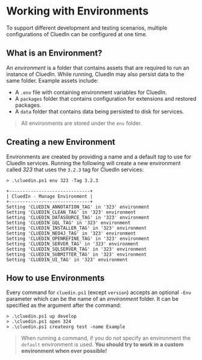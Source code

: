 # Working with Environments

To support different development and testing scenarios, multiple configurations of CluedIn can be configured at one time.

## What is an Environment?

An _environment_ is a folder that contains assets that are required to run an instance of CluedIn.  While running, CluedIn may also persist data to the same folder.  Example assets include:
+ A `.env` file with containing environment variables for CluedIn.
+ A `packages` folder that contains configuration for extensions and restored packages.
+ A `data` folder that contains data being persisted to disk for services.

> All environments are stored under the `env` folder.

## Creating a new Environment
Environments are created by providing a name and a default _tag_ to use for CluedIn services. Running the following will create a new environment called _323_ that uses the `3.2.3` tag for CluedIn services:
```
> .\cluedin.ps1 env 323 -Tag 3.2.3

+------------------------------+
| CluedIn - Manage Environment |
+------------------------------+
Setting 'CLUEDIN_ANNOTATION_TAG' in '323' environment
Setting 'CLUEDIN_CLEAN_TAG' in '323' environment
Setting 'CLUEDIN_DATASOURCE_TAG' in '323' environment
Setting 'CLUEDIN_GQL_TAG' in '323' environment
Setting 'CLUEDIN_INSTALLER_TAG' in '323' environment
Setting 'CLUEDIN_NEO4J_TAG' in '323' environment
Setting 'CLUEDIN_OPENREFINE_TAG' in '323' environment
Setting 'CLUEDIN_SERVER_TAG' in '323' environment
Setting 'CLUEDIN_SQLSERVER_TAG' in '323' environment
Setting 'CLUEDIN_SUBMITTER_TAG' in '323' environment
Setting 'CLUEDIN_UI_TAG' in '323' environment
```

## How to use Environments
Every command for `cluedin.ps1` (except `version`) accepts an optional `-Env` parameter which can be the name of an _environment_ folder. It can be specified as the argument after the command:

```
> .\cluedin.ps1 up develop
> .\cluedin.ps1 open 324
> .\cluedin.ps1 createorg test -name Example
```

> When running a command, if you do not specify an environment the `default` environment is used. **You should try to work in a custom environment when ever possible!**


